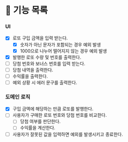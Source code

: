 # 📍 기능 목록

### UI

- [x] 로또 구입 금액을 입력 받는다.
  - [x] 숫자가 아닌 문자가 포함되는 경우 예외 발생
  - [x] 1000으로 나누어 떨어지지 않는 경우 예외 발생
- [x] 발행한 로또 수량 및 번호를 출력한다.
- [ ] 당첨 번호와 보너스 번호를 입력 받는다.
- [ ] 당첨 내역을 출력한다.
- [ ] 수익률을 출력한다.
- [ ] 예외 상황 시 에러 문구를 출력한다.

### 도메인 로직

- [x] 구입 금액에 해당하는 만큼 로또를 발행한다.
- [ ] 사용자가 구매한 로또 번호와 당첨 번호를 비교한다.
  - [ ] 당첨 여부를 판단한다.
  - [ ] 수익률을 계산한다.
- [ ] 사용자가 잘못된 값을 입력하면 예외를 발생시키고 종료한다.
